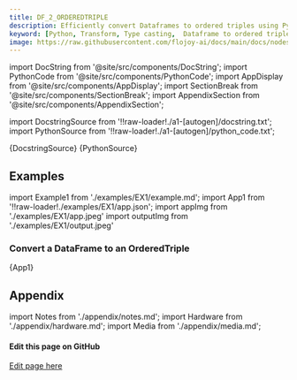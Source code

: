 ```yaml
---
title: DF_2_ORDEREDTRIPLE
description: Efficiently convert Dataframes to ordered triples using Python with Flojoy's DF_2_ORDEREDTRIPLE type casting transformer. It takes one dataframe type data to picks 3 different columns to generate OrderedTriple type.
keyword: [Python, Transform, Type casting,  Dataframe to ordered triple conversion, Python type casting transformer, Data conversion with DF_2_ORDEREDTRIPLE, Python data manipulation, Streamline data processing, Data transformation techniques, Ordered triple creation, Python data analysis, Accurate data insights, Data manipulation using DF_2_ORDEREDTRIPLE]
image: https://raw.githubusercontent.com/flojoy-ai/docs/main/docs/nodes/TRANSFORMERS/TYPE_CASTING/DF_2_ORDEREDTRIPLE/examples/EX1/output.jpeg
---
```


[//]: # (Custom component imports)

import DocString from '@site/src/components/DocString';
import PythonCode from '@site/src/components/PythonCode';
import AppDisplay from '@site/src/components/AppDisplay';
import SectionBreak from '@site/src/components/SectionBreak';
import AppendixSection from '@site/src/components/AppendixSection';

[//]: # (Docstring)

import DocstringSource from '!!raw-loader!./a1-[autogen]/docstring.txt';
import PythonSource from '!!raw-loader!./a1-[autogen]/python_code.txt';

<DocString>{DocstringSource}</DocString>
<PythonCode GLink='TRANSFORMERS/TYPE_CASTING/DF_2_ORDERED_TRIPLE/DF_2_ORDERED_TRIPLE.py'>{PythonSource}</PythonCode>

<SectionBreak />

[//]: # (Examples)

## Examples

import Example1 from './examples/EX1/example.md';
import App1 from '!!raw-loader!./examples/EX1/app.json';
import appImg from './examples/EX1/app.jpeg'
import outputImg from './examples/EX1/output.jpeg'

### Convert a DataFrame to an OrderedTriple

<AppDisplay 
    nodeLabel='DF_2_ORDERED_TRIPLE'
    appImg={appImg}
    outputImg={outputImg}
    >
    {App1}
</AppDisplay>

<Example1 />

<SectionBreak />

[//]: # (Appendix)

## Appendix

import Notes from './appendix/notes.md';
import Hardware from './appendix/hardware.md';
import Media from './appendix/media.md';

<AppendixSection index={0} folderPath='nodes/TRANSFORMERS/TYPE_CASTING/DF_2_ORDERED_TRIPLE/appendix/'><Notes /></AppendixSection>
<AppendixSection index={1} folderPath='nodes/TRANSFORMERS/TYPE_CASTING/DF_2_ORDERED_TRIPLE/appendix/'><Hardware /></AppendixSection>
<AppendixSection index={2} folderPath='nodes/TRANSFORMERS/TYPE_CASTING/DF_2_ORDERED_TRIPLE/appendix/'><Media /></AppendixSection>

<SectionBreak />

[//]: # (Edit page on GitHub)

#### Edit this page on GitHub

[Edit page here](https://github.com/flojoy-ai/docs/tree/main/docs/nodes/TRANSFORMERS/TYPE_CASTING/DF_2_ORDERED_TRIPLE)
